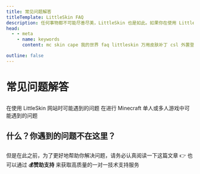 ```yaml
---
title: 常见问题解答
titleTemplate: LittleSkin FAQ
description: 任何事物都不可能尽善尽美，LittleSkin 也是如此。如果你在使用 LittleSkin 的过程中遇到了任何问题，看看这个也许会帮到你。
head:
  - - meta
    - name: keywords
      content: mc skin cape 我的世界 faq littleskin 万用皮肤补丁 csl 外置登录 皮肤站 披风 报错 打不开 加载 不显示 无效的会话 看不见 邮件 邮箱

outline: false
---
```


# 常见问题解答

<p style="margin-bottom: 2em"></p>

<NCard title="站点使用相关" link="./site" >
在使用 LittleSkin 网站时可能遇到的问题
</NCard>
<NCard title="游戏内使用相关" link="./in-game" >
在进行 Minecraft 单人或多人游戏中可能遇到的问题
</NCard>

## 什么？你遇到的问题不在这里？

<p style="margin-bottom: 2em"></p>

<NCard title="🙋 直接向我们寻求帮助" link="/problems#运营团队-或是帮助你的人-并不是神" >
但是在此之前，为了更好地帮助你解决问题，请务必认真阅读一下这篇文章 👉
</NCard>
<NCard title="🧑‍🔬 一对一技术支持" link="https://afdian.com/a/tnqzh123" >
也可以通过 <strong>💰赞助支持</strong> 来获取高质量的一对一技术支持服务
</NCard>
